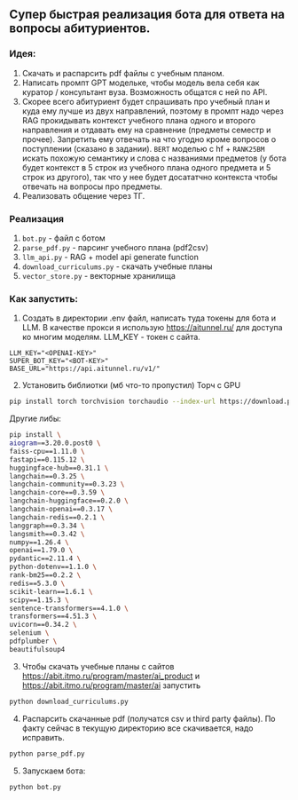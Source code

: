 ## Супер быстрая реализация бота для ответа на вопросы абитуриентов.

### Идея:

1. Скачать и распарсить pdf файлы с учебным планом.
2. Написать промпт GPT модельке, чтобы модель вела себя как куратор / консультант вуза. Возможность общатся с ней по API.
3. Скорее всего абитуриент будет спрашивать про учебный план и куда ему лучше  из двух направлений, поэтому в промпт надо через RAG прокидывать контекст учебного плана одного и второго направления и отдавать ему на сравнение (предметы семестр и прочее). Запретить ему отвечать на что угодно кроме вопросов о поступлении (сказано в задании). `BERT` моделью с hf + `RANK25BM` искать похожую семантику и слова с названиями предметов (у бота будет контекст в 5 строк из учебного плана одного предмета и 5 строк из другого), так что у нее будет досататчно контекста чтобы отвечать на вопросы про предметы.
4. Реализовать общение через ТГ.

### Реализация
1. `bot.py` - файл с ботом
2. `parse_pdf.py` - парсинг учебного плана (pdf2csv)
3. `llm_api.py` - RAG + model api generate function
4. `download_curriculums.py` - скачать учебные планы
5. `vector_store.py` - векторные хранилища

### Как запустить:
1. Создать в директории .env файл, написать туда токены для бота и LLM. В качестве прокси я использую https://aitunnel.ru/ для доступа ко многим моделям. LLM_KEY - токен с сайта.
```
LLM_KEY="<OPENAI-KEY>"
SUPER_BOT_KEY="<BOT-KEY>"
BASE_URL="https://api.aitunnel.ru/v1/"
```
2. Установить библиотки (мб что-то пропустил)
Торч с GPU
```bash
pip install torch torchvision torchaudio --index-url https://download.pytorch.org/whl/cu118
```
Другие либы:
```bash
pip install \ 
aiogram==3.20.0.post0 \
faiss-cpu==1.11.0 \
fastapi==0.115.12 \
huggingface-hub==0.31.1 \
langchain==0.3.25 \
langchain-community==0.3.23 \
langchain-core==0.3.59 \
langchain-huggingface==0.2.0 \
langchain-openai==0.3.17 \
langchain-redis==0.2.1 \
langgraph==0.3.34 \
langsmith==0.3.42 \
numpy==1.26.4 \
openai==1.79.0 \
pydantic==2.11.4 \
python-dotenv==1.1.0 \
rank-bm25==0.2.2 \
redis==5.3.0 \
scikit-learn==1.6.1 \
scipy==1.15.3 \
sentence-transformers==4.1.0 \
transformers==4.51.3 \
uvicorn==0.34.2 \
selenium \
pdfplumber \
beautifulsoup4
```
3. Чтобы скачать учебные планы с сайтов https://abit.itmo.ru/program/master/ai_product и https://abit.itmo.ru/program/master/ai запустить
```bash
python download_curriculums.py
```
4. Распарсить скачанные pdf (получатся csv и third party файлы). По факту сейчас в текущую директорию все скачивается, надо исправить.
```bash
python parse_pdf.py
```
5. Запускаем бота:
```bash
python bot.py
```

